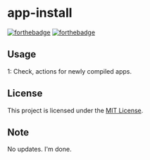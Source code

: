 # app-install

[![forthebadge](https://forthebadge.com/images/badges/built-with-love.svg)](https://forthebadge.com)
[![forthebadge](https://forthebadge.com/images/badges/built-for-android.svg)](https://forthebadge.com)

## Usage
1: Check, actions for newly compiled apps.

## License
This project is licensed under the [MIT License](LICENSE).

## Note
No updates. I'm done.
